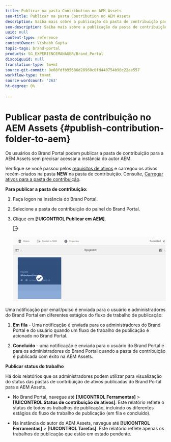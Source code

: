 ```yaml
---
title: Publicar na pasta Contribution no AEM Assets
seo-title: Publicar na pasta Contribution no AEM Assets
description: Saiba mais sobre a publicação da pasta de contribuição para a AEM Assets no Brand Portal.
seo-description: Saiba mais sobre a publicação da pasta de contribuição para a AEM Assets no Brand Portal.
uuid: null
content-type: reference
contentOwner: Vishabh Gupta
topic-tags: brand-portal
products: SG_EXPERIENCEMANAGER/Brand_Portal
discoiquuid: null
translation-type: tm+mt
source-git-commit: 8e08fdfb95686d28960c0fd440754b90c22ae557
workflow-type: tm+mt
source-wordcount: '263'
ht-degree: 0%

---
```



# Publicar pasta de contribuição no AEM Assets {#publish-contribution-folder-to-aem}

Os usuários do Brand Portal podem publicar a pasta de contribuição para a AEM Assets sem precisar acessar a instância do autor AEM.

Verifique se você passou pelos [requisitos de ativos](brand-portal-download-asset-requirements.md) e carregou os ativos recém-criados na pasta **NEW** na pasta de contribuição. Consulte, [Carregar ativos para a pasta de contribuição](brand-portal-upload-assets-to-contribution-folder.md).

**Para publicar a pasta de contribuição:**

1. Faça logon na instância do Brand Portal.

1. Selecione a pasta de contribuição do painel do Brand Portal.
1. Clique em **[!UICONTROL Publicar em AEM]**.

   ![](assets/export.png)

   ![](assets/publish-contribution-folder-to-aem.png)

Uma notificação por email/pulso é enviada para o usuário e administradores do Brand Portal em diferentes estágios do fluxo de trabalho de publicação:
1. **Em fila**  - Uma notificação é enviada para os administradores do Brand Portal e do usuário quando um fluxo de trabalho de publicação é acionado no Brand Portal.

1. **Concluído**  - uma notificação é enviada para o usuário do Brand Portal e para os administradores do Brand Portal quando a pasta de contribuição é publicada com êxito na AEM Assets.


**Publicar status do trabalho**

Há dois relatórios que os administradores podem utilizar para visualização do status das pastas de contribuição de ativos publicadas do Brand Portal para a AEM Assets.

* No Brand Portal, navegue até **[!UICONTROL Ferramentas]** > **[!UICONTROL Status de contribuição de ativos]**. Este relatório reflete o status de todos os trabalhos de publicação, incluindo os diferentes estágios do fluxo de trabalho de publicação (em fila e concluído).

* Na instância do autor do AEM Assets, navegue até **[!UICONTROL Ferramentas]** > **[!UICONTROL Tarefas]**. Este relatório reflete apenas os trabalhos de publicação que estão em estado pendente.




